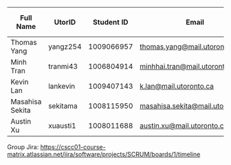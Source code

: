  | Full Name | UtorID | Student ID | Email | Best way to Connect | Slack Username |
 | --------- | ------ | ---------- | ----- | ------------------- | -------------- |
 | Thomas Yang | yangz254 | 1009066957 | thomas.yang@mail.utoronto.ca | Discord | Thomas Yang |
 | Minh Tran | tranmi43 | 1006804914 | minhhai.tran@mail.utoronto.ca | Discord / Email | Minh Tran | 
 | Kevin Lan | lankevin | 1009407143 | k.lan@mail.utoronto.ca | Discord | Kevin Lan |
 | Masahisa Sekita | sekitama | 1008115950 | masahisa.sekita@mail.utoronto.ca | Discord | Masahisa Sekita |
 | Austin Xu | xuausti1 | 1008011688 | austin.xu@mail.utoronto.ca | Discord | Austin Xu | 


Group Jira: https://cscc01-course-matrix.atlassian.net/jira/software/projects/SCRUM/boards/1/timeline

